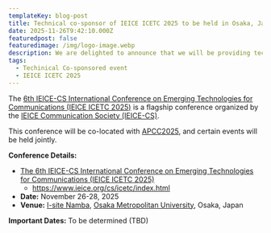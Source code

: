 ```yaml
---
templateKey: blog-post
title: Technical co-sponsor of IEICE ICETC 2025 to be held in Osaka, Japan
date: 2025-11-26T9:42:10.000Z
featuredpost: false
featuredimage: /img/logo-image.webp
description: We are delighted to announce that we will be providing technical support for the upcoming IEICE ICETC 2025 conference, scheduled to take place in November 2025 in Osaka, Japan.
tags:
  - Techinical Co-sponsored event
  - IEICE ICETC 2025
---
```


The [6th IEICE-CS International Conference on Emerging Technologies for Communications (IEICE ICETC 2025)](https://www.ieice.org/cs/icetc/index.html) is a flagship conference organized by the [IEICE Communication Society (IEICE-CS)](https://www.ieice.org/cs_r/eng/). 

This conference will be co-located with [APCC2025](https://www.ieice.org/cs/apcc/), and certain events will be held jointly.

**Conference Details:**
- [The 6th IEICE-CS International Conference on Emerging Technologies for Communications (IEICE ICETC 2025)](https://www.ieice.org/cs/icetc/index.html)
  - https://www.ieice.org/cs/icetc/index.html
- **Date:** November 26-28, 2025
- **Venue:** [I-site Namba](https://www.omu.ac.jp/isite/), [Osaka Metropolitan University](https://www.omu.ac.jp/en/), Osaka, Japan

**Important Dates:** To be determined (TBD)
